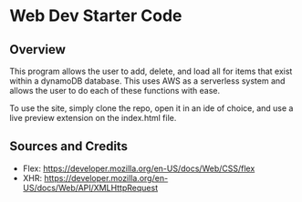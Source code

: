 # Web Dev Starter Code

## Overview

This program allows the user to add, delete, and load all for items that exist within a dynamoDB database. This uses
AWS as a serverless system and allows the user to do each of these functions with ease.

To use the site, simply clone the repo, open it in an ide of choice, and use a live preview extension on the index.html file.

## Sources and Credits

- Flex: https://developer.mozilla.org/en-US/docs/Web/CSS/flex
- XHR: https://developer.mozilla.org/en-US/docs/Web/API/XMLHttpRequest
